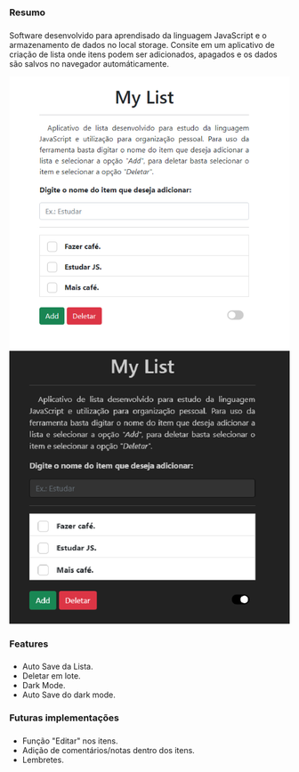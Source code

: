 ### Resumo <h3>
Software desenvolvido para aprendisado da linguagem JavaScript e o armazenamento de dados no local storage. Consite em um aplicativo de criação de lista onde itens podem ser adicionados, apagados e os dados são salvos no navegador automáticamente. 

![Imagem modelo light-mode](src/img/light-mode.png?raw=true)
![Imagem modelo dark-mode](src/img/dark-mode.png?raw=true)

### Features <h3>
* Auto Save da Lista.
* Deletar em lote.
* Dark Mode.
* Auto Save do dark mode.

### Futuras implementações <h3>
* Função "Editar" nos itens.
* Adição de comentários/notas dentro dos itens.
* Lembretes.